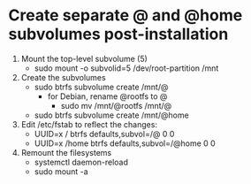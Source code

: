 # Create separate @ and @home subvolumes post-installation

1. Mount the top-level subvolume (5)
    - sudo mount -o subvolid=5 /dev/root-partition /mnt  
2. Create the subvolumes
    - sudo btrfs subvolume create /mnt/@ 
        - for Debian, rename @rootfs to @
            - sudo mv /mnt/@rootfs /mnt/@
    - sudo btrfs subvolume create /mnt/@home  
3. Edit /etc/fstab to reflect the changes:
    - UUID=x   /     btrfs  defaults,subvol=/@ 0 0
    - UUID=x  /home  btrfs  defaults,subvol=/@home 0 0
4. Remount the filesystems
    - systemctl daemon-reload  
    - sudo mount -a  
